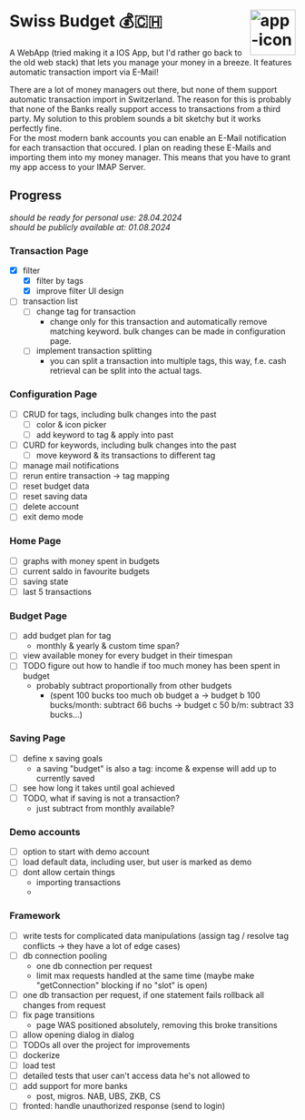 # Swiss Budget 💰🇨🇭 <img src="https://github.com/M1chaCH/swiss-budget/assets/67689103/3aa9b887-93fc-4ebc-82ef-8d1e1b0cdc14" alt="app-icon" height="80px" style="float: right" />

A WebApp (tried making it a IOS App, but I'd rather go back to the old web stack) that lets you
manage your money in a breeze. It features automatic transaction import via E-Mail!



There are a lot of money managers out there, but none of them support automatic transaction import in Switzerland. The reason for this is probably that none of the Banks really support access to transactions from a third party. My solution to this problem sounds a bit sketchy but it works perfectly fine.  
For the most modern bank accounts you can enable an E-Mail notification for each transaction that occured. I plan on reading these E-Mails and importing them into my money manager. This means that you have to grant my app access to your IMAP Server.

## Progress
_should be ready for personal use: 28.04.2024_  
_should be publicly available at: 01.08.2024_

### Transaction Page
- [x] filter
  - [x] filter by tags
  - [x] improve filter UI design
- [ ] transaction list
  - [ ] change tag for transaction
    - change only for this transaction and automatically remove matching keyword. bulk changes can be made in configuration page.
  - [ ] implement transaction splitting
    - you can split a transaction into multiple tags, this way, f.e. cash retrieval can be split into the actual tags. 

### Configuration Page
- [ ] CRUD for tags, including bulk changes into the past
  - [ ] color & icon picker
  - [ ] add keyword to tag & apply into past
- [ ] CURD for keywords, including bulk changes into the past
  - [ ] move keyword & its transactions to different tag
- [ ] manage mail notifications
- [ ] rerun entire transaction -> tag mapping
- [ ] reset budget data
- [ ] reset saving data
- [ ] delete account
- [ ] exit demo mode 

### Home Page
- [ ] graphs with money spent in budgets
- [ ] current saldo in favourite budgets 
- [ ] saving state
- [ ] last 5 transactions

### Budget Page
- [ ] add budget plan for tag
    - monthly & yearly & custom time span?
- [ ] view available money for every budget in their timespan
- [ ] TODO figure out how to handle if too much money has been spent in budget
  - probably subtract proportionally from other budgets
    - (spent 100 bucks too much ob budget a -> budget b 100 bucks/month: subtract 66 buchs -> budget c 50 b/m: subtract 33 bucks...)

### Saving Page
- [ ] define x saving goals
  - a saving "budget" is also a tag: income & expense will add up to currently saved
- [ ] see how long it takes until goal achieved
- [ ] TODO, what if saving is not a transaction?
  - just subtract from monthly available?

### Demo accounts
- [ ] option to start with demo account
- [ ] load default data, including user, but user is marked as demo
- [ ] dont allow certain things
  - importing transactions
  - 

### Framework
- [ ] write tests for complicated data manipulations (assign tag / resolve tag conflicts -> they have a lot of edge cases)
- [ ] db connection pooling 
  - one db connection per request
  - limit max requests handled at the same time (maybe make "getConnection" blocking if no "slot" is open)
- [ ] one db transaction per request, if one statement fails rollback all changes from request
- [ ] fix page transitions
  - page WAS positioned absolutely, removing this broke transitions
- [ ] allow opening dialog in dialog
- [ ] TODOs all over the project for improvements
- [ ] dockerize
- [ ] load test
- [ ] detailed tests that user can't access data he's not allowed to
- [ ] add support for more banks
  - post, migros. NAB, UBS, ZKB, CS
- [ ] fronted: handle unauthorized response (send to login) 
